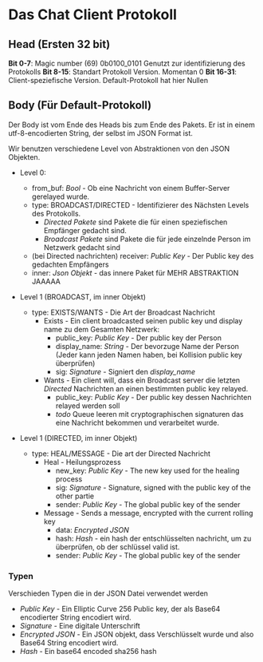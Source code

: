 # Das Chat Client Protokoll
## Head (Ersten 32 bit)
**Bit 0-7**: Magic number (69) 0b0100_0101
    Genutzt zur identifizierung des Protokolls
**Bit 8-15**: Standart Protokoll Version. Momentan 0
**Bit 16-31**: Client-speziefische Version. Default-Protokoll hat hier Nullen

## Body (Für Default-Protokoll)
Der Body ist vom Ende des Heads bis zum Ende des Pakets. Er ist in einem utf-8-encodierten String, der selbst im JSON Format ist.

Wir benutzen verschiedene Level von Abstraktionen von den JSON Objekten.



- Level 0:
    - from_buf: *Bool* - Ob eine Nachricht von einem Buffer-Server gerelayed wurde.
    - type: BROADCAST/DIRECTED - Identifizierer des Nächsten Levels des Protokolls.
        - *Directed Pakete* sind Pakete die für einen speziefischen Empfänger gedacht sind.
        - *Broadcast Pakete* sind Pakete die für jede einzelnde Person im Netzwerk gedacht sind
    - (bei Directed nachrichten) receiver: *Public Key* - Der Public key des gedachten Empfängers
    - inner: *Json Objekt* - das innere Paket für MEHR ABSTRAKTION JAAAAA

- Level 1 (BROADCAST, im inner Objekt)
    - type: EXISTS/WANTS - Die Art der Broadcast Nachricht
        - Exists - Ein client broadcasted seinen public key und display name zu dem Gesamten Netzwerk:
            - public_key: *Public Key* - Der public key der Person
            - display_name: *String* - Der bevorzuge Name der Person (Jeder kann jeden Namen haben, bei Kollision public key überprüfen)
            - sig: *Signature* - Signiert den *display_name*
        - Wants - Ein client will, dass ein Broadcast server die letzten *Directed* Nachrichten an einen bestimmten public key relayed.
            - public_key: *Public Key* - Der public key dessen Nachrichten relayed werden soll
            - *todo* Queue leeren mit cryptographischen signaturen das eine Nachricht bekommen und verarbeitet wurde.

- Level 1 (DIRECTED, im inner Objekt)
    - type: HEAL/MESSAGE - Die art der Directed Nachricht
        - Heal - Heilungsprozess
            - new_key: *Public Key* - The new key used for the healing process
            - sig: *Signature* - Signature, signed with the public key of the other partie
            - sender: *Public Key* - The global public key of the sender
        - Message - Sends a message, encrypted with the current rolling key
            - data: *Encrypted JSON*
            - hash: *Hash* - ein hash der entschlüsselten nachricht, um zu überprüfen, ob der schlüssel valid ist.
            - sender: *Public Key* - The global public key of the sender

            



### Typen
Verschieden Typen die in der JSON Datei verwendet werden
- *Public Key* - Ein Elliptic Curve 256 Public key, der als Base64 encodierter String encodiert wird.
- *Signature* - Eine digitale Unterschrift
- *Encrypted JSON* - Ein JSON objekt, dass Verschlüsselt wurde und also Base64 String encodiert wird.
- *Hash* - Ein base64 encoded sha256 hash